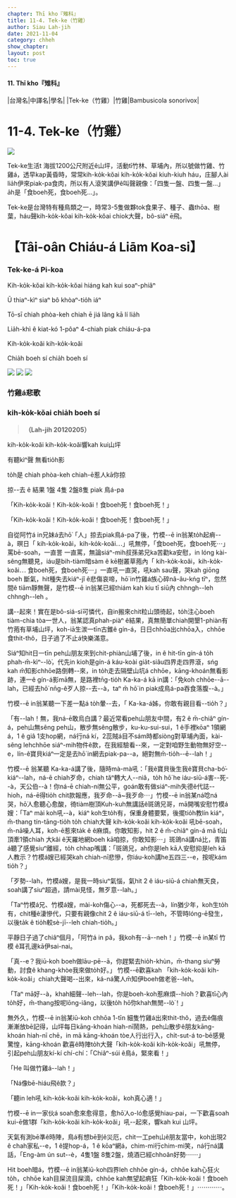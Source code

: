 ```yaml
---
chapter: Thī kho『雉科』
title: 11-4. Tek-ke（竹雞）
author: Siau Lah-jih
date: 2021-11-04
category: chheh
show_chapter: 
layout: post
toc: true
---
```


#### 11. Thī kho『雉科』

|台灣名|中譯名|學名|
|Tek-ke（竹雞）|竹雞|Bambusicola sonorivox|


# 11-4. Tek-ke（竹雞）


![](../too5/11/11-4-1.Tek-ke.jpg)


Tek-ke生活t 海拔1200公尺附近ê山坪，活動tī竹林、草埔內，所以號做竹雞、竹雞á，透早kap黃昏時，常常kih-ko̍k-kŏai kih-ko̍k-kŏai kiuh-kiuh háu，庄腳人ài lia̍h伊來piak-pa食肉，所以有人滾笑講伊ê叫聲親像：「四隻一盤、四隻一盤…」a̍h是「食boeh死，食boeh死…」。

Tek-ke是台灣特有種鳥類之一，時常3-5隻做夥tok食果子、種子、蟲thōa、樹葉，háu聲kih-ko̍k-kŏai kih-ko̍k-kŏai chiok大聲，bô-siáⁿ ē飛。




# 【Tâi-oân Chiáu-á Liām Koa-si】

### **Tek-ke-á Pi-koa**

Kih-ko̍k-kŏai kih-ko̍k-kŏai hiáng kah kui soaⁿ-phiâⁿ

Ū thiaⁿ-kìⁿ siaⁿ bô khòaⁿ-tio̍h iáⁿ

Tō-sī chiah phòa-keh chiah ē jiá lâng kā lí lia̍h

Lia̍h-khì ê kiat-kó 1-pôaⁿ 4-chiah piak chiáu-á-pa

Kih-ko̍k-koăi kih-ko̍k-koăi

Chia̍h boeh sí chia̍h boeh sí


![](../too5/11/11-4-2.Tek-ke.jpg)
![](../too5/11/11-4-3.Tek-ke.jpg)
![](../too5/11/11-4-4.Tek-ke.jpg)


### 竹雞á悲歌

### **kih-ko̍k-kŏai chia̍h boeh sí**
>**（Lah-jih 20120205）**

kih-ko̍k-koăi kih-ko̍k-koăi響kah kui山坪

有聽kìⁿ聲 無看tio̍h影

to̍h是 chiah phòa-keh   chiah-ē惹人kā你掠

掠--去 ê 結果    1盤 4隻 2盤8隻 piak 鳥á-pa

「Kih-ko̍k-koăi！Kih-ko̍k-koăi！食boeh死！食boeh死！」

「Kih-ko̍k-koăi！Kih-ko̍k-koăi！食boeh死！食boeh死！」

自從阿竹á in兄妹á去hō͘「人」掠去piak鳥á-pa了後，竹模--ē in翁某to̍h起痟--à，暝日「 kih-ko̍k-koăi，kih-ko̍k-koăi⋯」吼無停，「食boeh死，食boeh死⋯」罵bē-soah，一直詈 一直罵，無論siáⁿ-mih叔孫弟兄ka苦勸ka安慰，in lóng kài-sêng無聽見，iáu是bih-tiàm暗sàm ê kē樹叢草菢內「 kih-ko̍k-koăi，kih-ko̍k-koăi⋯ 食boeh死，食boeh死⋯」一直吼一直哭，吼kah sau聲，哭kah giōng boeh 斷氣，hit種失去kiáⁿ-jî ê悲傷哀啼，hō͘  in竹雞á族心碎nâ-âu-kńg tīⁿ，忽然間ê tiām靜無聲，是竹模--ē in翁某已經thiám kah kiu tī siū內 chhngh--leh chhngh--leh 。 

講--起來！實在是bô-siá-sì可憐代，自in搬來chit粒山頭徛起，to̍h注心boeh tiàm-chia tòa一世人，翁某認真phah-piàⁿ ê結果，真無簡單chiah開墾1-phiàn有竹菢有草埔山坪，koh-iā生湠一tīn古錐ê gín-á，日日chhōa出chhōa入，chhōe食thit-thô，日子過了不止á快樂滿意。

Siáⁿ知hit日一tīn peh山朋友來到chit-phiàn山埔了後，in ê hit-tīn gín-á to̍h phah-m̄-kìⁿ--lò͘，代先in kioh是gín-á káu-koài gia̍t-siâu四界走四界滾，sńg kah m̄知影chhōe路倒轉--來，in to̍h走去隔壁山坑á chhōe，kāng-khoán無看影跡，連一ê gín-á影mā無，是路裡tn̄g-tio̍h Ka-ka-á kā in講：「免koh  chhōe--ā--lah，已經去hō͘ nn̄g-ê歹人掠--去--à，taⁿ m̄ hō͘  in piak成鳥á-pa吞食落腹--à。」

竹模--ē in翁某聽一下差一點á to̍h暈--去，「 Ka-ka-á姊，你敢有親目看--tio̍h？」

「有--lah！無，我ná-ē敢烏白講？最近常看peh山朋友中間，有2 ê m̄-chiâⁿ gín-á，peh山無sêng peh山，散步無sêng散步，ku-ku-sui-sui，1 ê手裡kōaⁿ 1領網á，1 ê giâ 1支hop網，ná行ná kí，2蕊賊á目不sám時都siòng對草埔內面，kài-sêng lehchhōe siáⁿ-mih物件ê款，在我經驗看--來，一定對咱野生動物無好空--e，lín-ê寶貝kiáⁿ一定是去hō͘ in網去piak-pa--a，絕對無m̄-tio̍h--ē--lah！」

竹模--ē 翁某聽 Ka-ka-á講了後，隨時mà-mà吼：「我ê寶貝後生我ê寶貝cha-bó͘-kiáⁿ--lah，ná-ē chiah歹命，chiah tăⁿ轉大人--niâ，to̍h hō͘ he iáu-siū-á害--死--à，天公伯--à！你ná-ē chiah-ní無公平，goán敢有做siáⁿ-mih失德ê代誌--hio͘h，ná-ē得tio̍h chit款報應，我歹命--ā~我歹命⋯」竹模--ē in翁某ná唸ná哭，hō͘人愈聽心愈酸，徛tiàm樹頂Kuh-kuh無講話ê斑鴿兄哥，mā開嘴安慰竹模á嫂：「Taⁿ mài koh吼--à，kiáⁿ koh生to̍h有，保重身體要緊，後擺tio̍h教lín kiáⁿ，m̄-thang tín-tāng-tio̍h to̍h chiah大聲 kih-ko̍k-koăi kih-ko̍k-koăi 吼bē-soah，m̄-nā噪人耳，koh-ē惹來ta̍k ê ê麻煩。你敢知影，hit 2 ê m̄-chiâⁿ gín-á mā tī山頂牽1領chiah 大kâi ê天羅地網boeh kā咱掠，你敢知影⋯」斑鴿ná講ná比，青笛á聽了感覺siuⁿ離經，to̍h chhap嘴講：「斑鴿兄，ah你是leh kā人安慰抑是leh kā人教示？竹模á嫂已經哭kah chiah-nī悲慘，你iáu-koh講he五四三--e，按呢kám tio̍h？」

「歹勢--lah，竹模á嫂，是我一時siuⁿ氣惱，氣hit 2 ê iáu-siū-á chiah無天良，soah講了siuⁿ超過，請mài見怪，無歹意--lah。」

「Taⁿ竹模á兄、竹模á嫂，mài-koh傷心--a，死都死去--à，lín猶少年，koh生to̍h有，chit種ê淒慘代，只要有親像chit 2 ê iáu-siū-á tī--leh，不管時lóng-ē發生，以後ta̍k ê tio̍h較sè-jī--leh chiah-tio̍h。」

平靜日子過了chiâⁿ個月，「阿竹á in pâ，我koh有--ā--neh！」竹模--ē in某tī 竹模 ê耳孔邊kā伊sai-nai。

「真--e？我iū-koh boeh做lāu-pē--ā，你趕緊去hio̍h-khùn，m̄-thang siuⁿ勞動，討食ê khang-khòe我來做to̍h好。」 竹模--ē歡喜kah 「kih-ko̍k-koăi kih-ko̍k-koăi」chiah大聲喝--出來，ká-ná驚人m̄知伊boeh做老爸--leh。

「Taⁿ mā好--à，khah細聲--leh--lah，你是boeh-koh惹麻煩--hio͘h？歡喜tī心內to̍h好，m̄-thang按呢lōng-iâng，以後to̍h hō͘你khah無閒--lò͘！」

無外久，竹模--ē in翁某iū-koh chhōa 1-tīn 細隻竹雞á出來thit-thô，過去ê傷痕漸漸放bē記得，山坪每日kāng-khoán hiah-nī鬧熱，peh山散步ê朋友kāng-khoán hiah-nī chē，in mā kāng-khoán tòe人行出行入，chi̍t-sut-á to-bē感覺驚惶，kāng-khoán 歡喜ê時陣to̍h大聲「kih-ko̍k-koăi kih-ko̍k-koăi」吼無停，引起peh山朋友kí-kí chí-chí：「Chiâⁿ-súi ê鳥á，緊來看！」

「He 叫做竹雞á--lah！」

「Ná像bē-hiáu飛ê款？」

「聽in leh吼 kih-ko̍k-koăi kih-ko̍k-koăi，koh真心適！」

竹模--ē in一家伙á soah愈來愈得意，愈hō͘人o-ló愈感覺hiau-pai，一下歡喜soah kui-ē做1群「kih-ko̍k-koăi kih-ko̍k-koăi」吼--起來，響kah kui 山坪。

天氣有測bē準ê時陣，鳥á有想bē到ê災厄，chit一工peh山ê朋友當中，koh出現2 ê chah家私--e，1 ê提hop-á，1 ê kōaⁿ網á，chim-mi行chim-mi笑，ná行ná講話，「Eng-àm ún sut--è，4隻1盤 8隻2盤，燒酒已經chhoân好勢⋯⋯」

Hit boeh暗á，竹模--ē in翁某iū-koh四界leh chhōe gín-á，chhōe kah心狂火to̍h，chhōe kah目屎流目屎滴，chhōe kah無望起痟狂「Kih-ko̍k-koăi！食boeh死！」「Kih-ko̍k-koăi！食boeh死！」「Kih-ko̍k-koăi！食boeh死！」⋯⋯⋯⋯。





